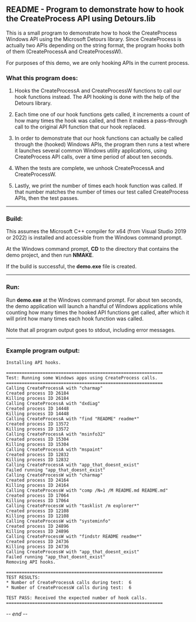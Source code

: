 ## README - Program to demonstrate how to hook the CreateProcess API using Detours.lib 

This is a small program to demonstrate how to hook the
CreateProcess Windows API using the Microsoft Detours library. 
Since CreateProcess is actually two APIs depending on the string
format, the program hooks both of them (CreateProcessA and
CreateProcessW).  

For purposes of this demo, we are only hooking APIs in the
current process.  


### What this program does:

1. Hooks the CreateProcessA and CreateProcessW functions
   to call our hook functions instead.  The API hooking
   is done with the help of the Detours library.

2. Each time one of our hook functions gets called, it
   increments a count of how many times the hook
   was called, and then it makes a pass-through call
   to the original API function that our hook replaced.

3. In order to demonstrate that our hook functions can
   actually be called through the (hooked) Windows APIs,
   the program then runs a test where it launches several
   common Windows utility applications, using
   CreateProcess API calls, over a time period of about
   ten seconds. 

4. When the tests are complete, we unhook CreateProcessA
   and CreateProcessW.

5. Lastly, we print the number of times each hook function
   was called.  If that number matches the number of times
   our test called CreateProcess APIs, then the test
   passes.

---

### Build:

This assumes the Microsoft C++ compiler for x64 (from Visual
Studio 2019 or 2022) is installed and accessible from the
Windows command prompt.  

At the Windows command prompt, **CD** to the directory that
contains the demo project, and then run **NMAKE**.

If the build is successful, the **demo.exe** file is created.  

---

### Run:

Run **demo.exe** at the Windows command prompt.  For about ten
seconds, the demo application will launch a handful of Windows
applications while counting how many times the hooked API
functions get called, after which it will print how many times
each hook function was called.  

Note that all program output goes to stdout, including error
messages.  

---

### Example program output:

```
Installing API hooks.

============================================================
Test: Running some Windows apps using CreateProcess calls.
============================================================
Calling CreateProcessA with "charmap"
Created process ID 26184
Killing process ID 26184
Calling CreateProcessA with "dxdiag"
Created process ID 14448
Killing process ID 14448
Calling CreateProcessA with "find "README" readme*"
Created process ID 13572
Killing process ID 13572
Calling CreateProcessA with "msinfo32"
Created process ID 15304
Killing process ID 15304
Calling CreateProcessA with "mspaint"
Created process ID 12832
Killing process ID 12832
Calling CreateProcessA with "app_that_doesnt_exist"
Failed running "app_that_doesnt_exist"
Calling CreateProcessW with "charmap"
Created process ID 24164
Killing process ID 24164
Calling CreateProcessW with "comp /N=1 /M README.md README.md"
Created process ID 17064
Killing process ID 17064
Calling CreateProcessW with "tasklist /m explorer*"
Created process ID 12108
Killing process ID 12108
Calling CreateProcessW with "systeminfo"
Created process ID 24896
Killing process ID 24896
Calling CreateProcessW with "findstr README readme*"
Created process ID 24736
Killing process ID 24736
Calling CreateProcessW with "app_that_doesnt_exist"
Failed running "app_that_doesnt_exist"
Removing API hooks.

============================================================
TEST RESULTS:
* Number of CreateProcessA calls during test:  6
* Number of CreateProcessW calls during test:  6

TEST PASS: Received the expected number of hook calls.
============================================================
```

-*- end -*-
